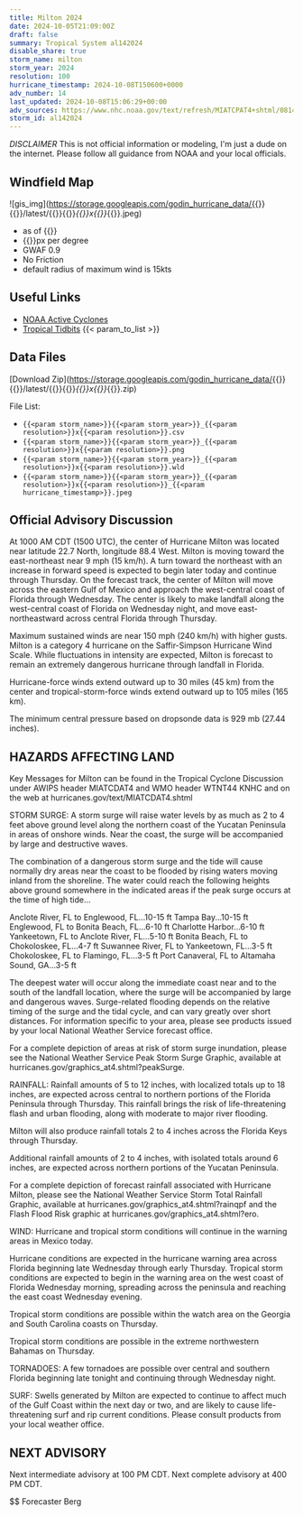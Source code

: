 ```yaml
---
title: Milton 2024
date: 2024-10-05T21:09:00Z
draft: false
summary: Tropical System al142024
disable_share: true
storm_name: milton
storm_year: 2024
resolution: 100
hurricane_timestamp: 2024-10-08T150600+0000
adv_number: 14
last_updated: 2024-10-08T15:06:29+00:00
adv_sources: https://www.nhc.noaa.gov/text/refresh/MIATCPAT4+shtml/081455.shtml;https://www.nhc.noaa.gov/refresh/graphics_at4+shtml/092140.shtml?cone
storm_id: al142024
---
```

*DISCLAIMER* This is not official information or modeling, I'm just a dude on the internet.  Please follow all guidance from NOAA and your local officials.

## Windfield Map
![gis_img](https://storage.googleapis.com/godin_hurricane_data/{{<param storm_name>}}{{<param storm_year>}}/latest/{{<param storm_name>}}{{<param storm_year>}}_{{<param resolution>}}x{{<param resolution>}}_{{<param hurricane_timestamp>}}.jpeg)

- as of {{<param last_updated>}}
- {{<param resolution>}}px per degree
- GWAF 0.9
- No Friction
- default radius of maximum wind is 15kts

## Useful Links
- [NOAA Active Cyclones](https://www.nhc.noaa.gov/)
- [Tropical Tidbits](https://www.tropicaltidbits.com/storminfo/)
{{< param_to_list >}}

## Data Files
[Download Zip](https://storage.googleapis.com/godin_hurricane_data/{{<param storm_name>}}{{<param storm_year>}}/latest/{{<param storm_name>}}{{<param storm_year>}}_{{<param resolution>}}x{{<param resolution>}}_{{<param hurricane_timestamp>}}.zip)

File List:
- `{{<param storm_name>}}{{<param storm_year>}}_{{<param resolution>}}x{{<param resolution>}}.csv`
- `{{<param storm_name>}}{{<param storm_year>}}_{{<param resolution>}}x{{<param resolution>}}.png`
- `{{<param storm_name>}}{{<param storm_year>}}_{{<param resolution>}}x{{<param resolution>}}.wld`
- `{{<param storm_name>}}{{<param storm_year>}}_{{<param resolution>}}x{{<param resolution>}}_{{<param hurricane_timestamp>}}.jpeg`


## Official Advisory Discussion
At 1000 AM CDT (1500 UTC), the center of Hurricane Milton was
located near latitude 22.7 North, longitude 88.4 West.  Milton is
moving toward the east-northeast near 9 mph (15 km/h).  A turn 
toward the northeast with an increase in forward speed is expected 
to begin later today and continue through Thursday.  On the 
forecast track, the center of Milton will move across the eastern 
Gulf of Mexico and approach the west-central coast of Florida 
through Wednesday.  The center is likely to make landfall along the 
west-central coast of Florida on Wednesday night, and move 
east-northeastward across central Florida through Thursday.
 
Maximum sustained winds are near 150 mph (240 km/h) with higher
gusts.  Milton is a category 4 hurricane on the Saffir-Simpson
Hurricane Wind Scale.  While fluctuations in intensity are expected, 
Milton is forecast to remain an extremely dangerous hurricane 
through landfall in Florida.
 
Hurricane-force winds extend outward up to 30 miles (45 km) from the
center and tropical-storm-force winds extend outward up to 105 miles
(165 km).
 
The minimum central pressure based on dropsonde data is 929 mb 
(27.44 inches).
 
 
HAZARDS AFFECTING LAND
----------------------
Key Messages for Milton can be found in the Tropical Cyclone
Discussion under AWIPS header MIATCDAT4 and WMO header WTNT44 KNHC
and on the web at hurricanes.gov/text/MIATCDAT4.shtml
 
STORM SURGE:  A storm surge will raise water levels by as much as 2
to 4 feet above ground level along the northern coast of the
Yucatan Peninsula in areas of onshore winds.  Near the coast, the
surge will be accompanied by large and destructive waves.
 
The combination of a dangerous storm surge and the tide will cause
normally dry areas near the coast to be flooded by rising waters
moving inland from the shoreline.  The water could reach the
following heights above ground somewhere in the indicated areas if
the peak surge occurs at the time of high tide...
 
Anclote River, FL to Englewood, FL...10-15 ft
Tampa Bay...10-15 ft
Englewood, FL to Bonita Beach, FL...6-10 ft
Charlotte Harbor...6-10 ft
Yankeetown, FL to Anclote River, FL...5-10 ft
Bonita Beach, FL to Chokoloskee, FL...4-7 ft
Suwannee River, FL to Yankeetown, FL...3-5 ft
Chokoloskee, FL to Flamingo, FL...3-5 ft
Port Canaveral, FL to Altamaha Sound, GA...3-5 ft
 
The deepest water will occur along the immediate coast near and to
the south of the landfall location, where the surge will be
accompanied by large and dangerous waves.  Surge-related flooding
depends on the relative timing of the surge and the tidal cycle,
and can vary greatly over short distances.  For information
specific to your area, please see products issued by your local
National Weather Service forecast office.
 
For a complete depiction of areas at risk of storm surge
inundation, please see the National Weather Service Peak Storm
Surge Graphic, available at
hurricanes.gov/graphics_at4.shtml?peakSurge.
 
RAINFALL: Rainfall amounts of 5 to 12 inches, with localized totals
up to 18 inches, are expected across central to northern portions of
the Florida Peninsula through Thursday.  This rainfall brings the
risk of life-threatening flash and urban flooding, along with
moderate to major river flooding.
 
Milton will also produce rainfall totals 2 to 4 inches across the
Florida Keys through Thursday.
 
Additional rainfall amounts of 2 to 4 inches, with isolated totals
around 6 inches, are expected across northern portions of the
Yucatan Peninsula.
 
For a complete depiction of forecast rainfall associated with
Hurricane Milton, please see the National Weather Service Storm
Total Rainfall Graphic, available at
hurricanes.gov/graphics_at4.shtml?rainqpf and the Flash Flood Risk
graphic at hurricanes.gov/graphics_at4.shtml?ero.
 
WIND:  Hurricane and tropical storm conditions will continue in the
warning areas in Mexico today.
 
Hurricane conditions are expected in the hurricane warning area
across Florida beginning late Wednesday through early Thursday.
Tropical storm conditions are expected to begin in the warning area
on the west coast of Florida Wednesday morning, spreading across
the peninsula and reaching the east coast Wednesday evening.
 
Tropical storm conditions are possible within the watch area
on the Georgia and South Carolina coasts on Thursday.
 
Tropical storm conditions are possible in the extreme northwestern
Bahamas on Thursday.
 
TORNADOES: A few tornadoes are possible over central and southern
Florida beginning late tonight and continuing through Wednesday
night.
 
SURF:  Swells generated by Milton are expected to continue to
affect much of the Gulf Coast within the next day or two, and are
likely to cause life-threatening surf and rip current conditions.
Please consult products from your local weather office.
 
 
NEXT ADVISORY
-------------
Next intermediate advisory at 100 PM CDT.
Next complete advisory at 400 PM CDT.
 
$$
Forecaster Berg